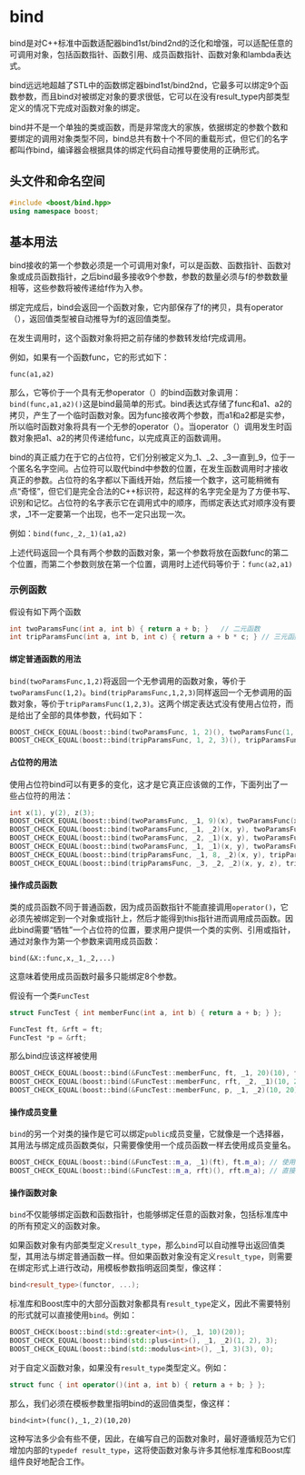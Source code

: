 # bind

bind是对C++标准中函数适配器bind1st/bind2nd的泛化和增强，可以适配任意的可调用对象，包括函数指针、函数引用、成员函数指针、函数对象和lambda表达式。

bind远远地超越了STL中的函数绑定器bind1st/bind2nd，它最多可以绑定9个函数参数，而且bind对被绑定对象的要求很低，它可以在没有result_type内部类型定义的情况下完成对函数对象的绑定。

bind并不是一个单独的类或函数，而是非常庞大的家族，依据绑定的参数个数和要绑定的调用对象类型不同，bind总共有数十个不同的重载形式，但它们的名字都叫作bind，编译器会根据具体的绑定代码自动推导要使用的正确形式。

## 头文件和命名空间

```c++
#include <boost/bind.hpp>
using namespace boost;
```

## 基本用法

bind接收的第一个参数必须是一个可调用对象f，可以是函数、函数指针、函数对象或成员函数指针，之后bind最多接收9个参数，参数的数量必须与f的参数数量相等，这些参数将被传递给f作为入参。

绑定完成后，bind会返回一个函数对象，它内部保存了f的拷贝，具有operator（），返回值类型被自动推导为f的返回值类型。

在发生调用时，这个函数对象将把之前存储的参数转发给f完成调用。

例如，如果有一个函数func，它的形式如下：

`func(a1,a2)`

那么，它等价于一个具有无参operator（）的bind函数对象调用：`bind(func,a1,a2)()`这是bind最简单的形式。bind表达式存储了func和a1、a2的拷贝，产生了一个临时函数对象。因为func接收两个参数，而a1和a2都是实参，所以临时函数对象将具有一个无参的operator（）。当operator（）调用发生时函数对象把a1、a2的拷贝传递给func，以完成真正的函数调用。

bind的真正威力在于它的占位符，它们分别被定义为\_1、\_2、\_3一直到\_9，位于一个匿名名字空间。占位符可以取代bind中参数的位置，在发生函数调用时才接收真正的参数。占位符的名字都以下画线开始，然后接一个数字，这可能稍微有点“奇怪”，但它们是完全合法的C++标识符，起这样的名字完全是为了方便书写、识别和记忆。占位符的名字表示它在调用式中的顺序，而绑定表达式对顺序没有要求，\_1不一定要第一个出现，也不一定只出现一次。

例如：`bind(func,_2,_1)(a1,a2)`

上述代码返回一个具有两个参数的函数对象，第一个参数将放在函数func的第二个位置，而第二个参数则放在第一个位置，调用时上述代码等价于：`func(a2,a1)`

### 示例函数

假设有如下两个函数

```c++
int twoParamsFunc(int a, int b) { return a + b; }	// 二元函数
int tripParamsFunc(int a, int b, int c) { return a + b * c; } // 三元函数
```

#### 绑定普通函数的用法

`bind(twoParamsFunc,1,2)`将返回一个无参调用的函数对象，等价于`twoParamsFunc(1,2)`。`bind(tripParamsFunc,1,2,3)`同样返回一个无参调用的函数对象，等价于`tripParamsFunc(1,2,3)`。这两个绑定表达式没有使用占位符，而是给出了全部的具体参数，代码如下：

```c++
BOOST_CHECK_EQUAL(boost::bind(twoParamsFunc, 1, 2)(), twoParamsFunc(1, 2));
BOOST_CHECK_EQUAL(boost::bind(tripParamsFunc, 1, 2, 3)(), tripParamsFunc(1, 2, 3));
```

#### 占位符的用法

使用占位符bind可以有更多的变化，这才是它真正应该做的工作，下面列出了一些占位符的用法：

```c++
int x(1), y(2), z(3);
BOOST_CHECK_EQUAL(boost::bind(twoParamsFunc, _1, 9)(x), twoParamsFunc(x, 9));
BOOST_CHECK_EQUAL(boost::bind(twoParamsFunc, _1, _2)(x, y), twoParamsFunc(x, y));
BOOST_CHECK_EQUAL(boost::bind(twoParamsFunc, _2, _1)(x, y), twoParamsFunc(y, x));
BOOST_CHECK_EQUAL(boost::bind(twoParamsFunc, _1, _1)(x, y), twoParamsFunc(x, x));   // y参数被忽略
BOOST_CHECK_EQUAL(boost::bind(tripParamsFunc, _1, 8, _2)(x, y), tripParamsFunc(x, 8, y));
BOOST_CHECK_EQUAL(boost::bind(tripParamsFunc, _3, _2, _2)(x, y, z), tripParamsFunc(z, y, y));   // x参数被忽略
```

#### 操作成员函数

类的成员函数不同于普通函数，因为成员函数指针不能直接调用`operator()`，它必须先被绑定到一个对象或指针上，然后才能得到this指针进而调用成员函数。因此bind需要“牺牲”一个占位符的位置，要求用户提供一个类的实例、引用或指针，通过对象作为第一个参数来调用成员函数：

`bind(&X::func,x,_1,_2,...)`

这意味着使用成员函数时最多只能绑定8个参数。

假设有一个类`FuncTest`

```c++
struct FuncTest { int memberFunc(int a, int b) { return a + b; } };

FuncTest ft, &rft = ft;
FuncTest *p = &rft;
```

那么bind应该这样被使用

```c++
BOOST_CHECK_EQUAL(boost::bind(&FuncTest::memberFunc, ft, _1, 20)(10), ft.memberFunc(10, 20));
BOOST_CHECK_EQUAL(boost::bind(&FuncTest::memberFunc, rft, _2, _1)(10, 20), rft.memberFunc(20, 10));
BOOST_CHECK_EQUAL(boost::bind(&FuncTest::memberFunc, p, _1, _2)(10, 20), p->memberFunc(10, 20));
```

#### 操作成员变量

`bind`的另一个对类的操作是它可以绑定`public`成员变量，它就像是一个选择器，其用法与绑定成员函数类似，只需要像使用一个成员函数一样去使用成员变量名。

```c++
BOOST_CHECK_EQUAL(boost::bind(&FuncTest::m_a, _1)(ft), ft.m_a); // 使用占位符
BOOST_CHECK_EQUAL(boost::bind(&FuncTest::m_a, rft)(), rft.m_a); // 直接绑定
```

#### 操作函数对象

`bind`不仅能够绑定函数和函数指针，也能够绑定任意的函数对象，包括标准库中的所有预定义的函数对象。

如果函数对象有内部类型定义`result_type`，那么`bind`可以自动推导出返回值类型，其用法与绑定普通函数一样。但如果函数对象没有定义`result_type`，则需要在绑定形式上进行改动，用模板参数指明返回类型，像这样：

```c++
bind<result_type>(functor, ...);
```

标准库和Boost库中的大部分函数对象都具有`result_type`定义，因此不需要特别的形式就可以直接使用`bind`。例如：

```c++
BOOST_CHECK(boost::bind(std::greater<int>(), _1, 10)(20));
BOOST_CHECK_EQUAL(boost::bind(std::plus<int>(), _1, _2)(1, 2), 3);
BOOST_CHECK_EQUAL(boost::bind(std::modulus<int>(), _1, 3)(3), 0);
```

对于自定义函数对象，如果没有`result_type`类型定义。例如：

```c++
struct func { int operator()(int a, int b) { return a + b; } };
```

那么，我们必须在模板参数里指明bind的返回值类型，像这样：

`bind<int>(func(),_1,_2)(10,20)`

这种写法多少会有些不便，因此，在编写自己的函数对象时，最好遵循规范为它们增加内部的`typedef result_type`，这将使函数对象与许多其他标准库和Boost库组件良好地配合工作。

